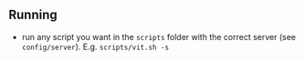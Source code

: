 ## Running
- run any script you want in the `scripts` folder with the correct server (see `config/server`). E.g. `scripts/vit.sh -s `